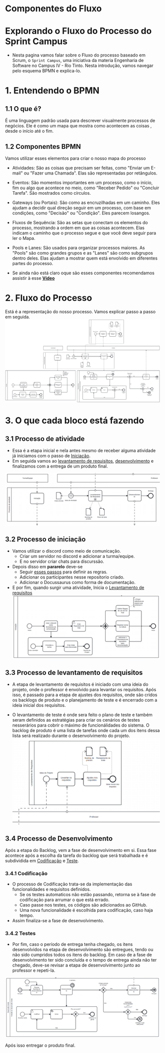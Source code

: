# Componentes do Fluxo

# Explorando o Fluxo do Processo do Sprint Campus

- Nesta pagina vamos falar sobre o Fluxo do processo baseado em Scrum, o `Sprint Campus`, uma iniciativa da materia Engenharia de Software no Campus IV - Rio Tinto. Nesta introdução, vamos navegar pelo esquema BPMN e explica-lo.

# 1. Entendendo o BPMN

## 1.1 O que é?
É uma linguagem padrão usada para descrever visualmente processos de negócios. Ele é como um mapa que mostra como acontecem as coisas , desde o início até o fim.
## 1.2 Componentes BPMN
Vamos utilizar esses elementos para criar o nosso mapa do processo
- Atividades: São as coisas que precisam ser feitas, como "Enviar um E-mail" ou "Fazer uma Chamada". Elas são representadas por retângulos.

- Eventos: São momentos importantes em um processo, como o início, fim ou algo que acontece no meio, como "Receber Pedido" ou "Concluir Tarefa". São mostrados como círculos.

- Gateways (ou Portais): São como as encruzilhadas em um caminho. Eles ajudam a decidir qual direção seguir em um processo, com base em condições, como "Decisão" ou "Condição". Eles parecem losangos.

- Fluxos de Sequência: São as setas que conectam os elementos do processo, mostrando a ordem em que as coisas acontecem. Elas indicam o caminho que o processo segue e que você deve seguir para ler o Mapa.

- Pools e Lanes: São usados para organizar processos maiores. As "Pools" são como grandes grupos e as "Lanes" são como subgrupos dentro deles. Elas ajudam a mostrar quem está envolvido em diferentes partes do processo.


- Se ainda não está claro oque são esses componentes recomendamos assistir à esse [**Vídeo**](https://youtu.be/o3qF7C-_qa4?si=-CfDOIHpIHTi0fvP)


# 2. Fluxo do Processo

Está é a representação do nosso processo. Vamos explicar passo a passo em seguida.
![Visão geral do Fluxo](<img/Fluxo BPMN.svg>)

# 3. O que cada bloco está fazendo

## 3.1 Processo de atividade

- Essa é a etapa inicial e nela antes mesmo de receber alguma atividade já iniciamos com o passo de [Iniciação](#32-processo-de-iniciação).
- Em seguida vamos ao [levantamento de requisitos](#33-processo-de-levantamento-de-requisitos), [desenvolvimento](#34-processo-de-desenvolvimento) e finalizamos com a entrega de um produto final.

![Processo de atividade](<img/Fluxo-Bpmn-Processo-de-atividade.png>)

## 3.2 Processo de iniciação

- Vamos utilizar o discord como meio de comunicação.
    - Criar um servidor no discord e adicionar a turma/equipe.
    - E no servidor criar chats para discurssão.
- Depois disso em **pararelo** deve-se
    - Seguir [esses passos](/docs/Git%20-%20gerencia%20de%20configuração/uso-do-git) para definir as regras.
    - Adicionar os participantes nesse repositorio criado.
    - Adicionar o Docussaurus como forma de documentação.
- E por fim, quando surgir uma atividade, Inicia o [Levantamento de requisitos](#33-processo-de-levantamento-de-requisitos)
![Iniciação](<img/Fluxo-Bpmn-Iniciação.png>)

## 3.3 Processo de levantamento de requisitos

- A etapa de levantamento de requisitos é iniciado com uma ideia do projeto, onde o professor é envolvido para levantar os requisitos. Após isso, é passado para a etapa de ajustes dos requisitos, onde são cridos os backlogs de produto e o planejamento de teste e é encerrado com a ideia inicial dos requisitos.

- O levantamento de teste é onde sera feito o plano de teste e também seram definidos as estratégias para criar os cenários de testes nesserários para cobrir o máximo de funcionálidades do sistema.
O backlog de produto é uma lista de tarefas onde cada um dos itens dessa lista será realizado durante o desenvolvimento do projeto.
![Levantamento de requisitos](<img/Fluxo-Bpmn-levantamento-de-requisitos.png>)

## 3.4 Processo de Desenvolvimento

Após a etapa do Backlog, vem a fase de desenvolvimento em si. Essa fase acontece após a escolha da tarefa do backlog que será trabalhada e é subdividida em [Codificação](#341-codificação) e [Teste](#342-testes).

### 3.4.1 Codificação

- O processo de Codificação trata-se da implementação das funcionalidades e requisitos definidos. 
    - Se os testes automaticos não estão passando, retorna se à fase de codificação para arrumar o que está errado. 
    - Caso passe nos testes, os códigos são adicionados ao GitHub.
    - Uma nova funcionalidade é escolhida para codificação, caso haja tempo.
- Assim finaliza-se a fase de desenvolvimento.

### 3.4.2  Testes

- Por fim, caso o período de entrega tenha chegado, os itens desenvolvidos na etapa de desenvolvimento são entregues, tendo ou não sido cumpridos todos os itens do backlog. Em caso de a fase de desenvolvimento ter sido concluída e o tempo de entrega ainda não ter chegado, deve-se revisar a etapa de desenvolvimento junto ao professor e repeti-la.

![Desenvolvimento](<img/Fluxo-Bpmn-Desenvolvimento.png>)

Após isso entregar o produto final.